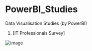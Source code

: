 # PowerBI_Studies
Data Visualisation Studies (by PowerBI)

 1) [IT Professionals Survey] 

  ![image](https://github.com/BedirK/PowerBI_Studies/assets/103532330/576661cf-15a1-40fa-945b-82c043ae5060)


  
